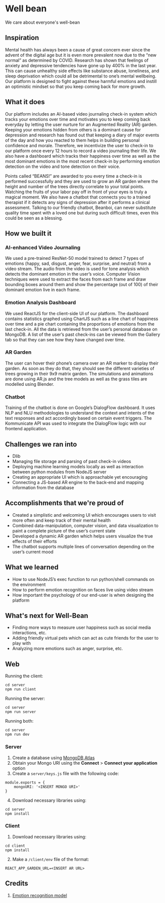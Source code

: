 # Well bean

We care about everyone's well-bean
## Inspiration

Mental health has always been a cause of great concern ever since the advent of the digital age but it is even more prevalent now due to the “new normal” as determined by COVID. Research has shown that feelings of anxiety and depressive tendencies have gone up by 400% in the last year. This can cause unhealthy side effects like substance abuse, loneliness, and sleep deprivation which could all be detrimental to one’s mental wellbeing. Our platform is designed to fight against these harmful emotions and instill an optimistic mindset so that you keep coming back for more growth.

## What it does

Our platform includes an AI-based video journaling check-in system which tracks your emotions over time and motivates you to keep coming back everyday by letting the user nurture for an Augmented Reality (AR) garden. Keeping your emotions hidden from others is a dominant cause for depression and research has found out that keeping a diary of major events of the day and how you reacted to them helps in building personal confidence and morale. Therefore, we incentivize the user to check-in to our platform once every 12 hours to record a video journaling their life. We also have a dashboard which tracks their happiness over time as well as the most dominant emotions in the most recent check-in by performing emotion detection on the video and tone detection on their voice. 

Points called “BEANS!” are awarded to you every time a check-in is performed successfully and they are used to grow an AR garden where the height and number of the trees directly correlate to your total points. Watching the fruits of your labor pay off in front of your eyes is truly a magical moment. We also have a chatbot that connects you to a trained therapist if it detects any signs of depression after it performs a clinical assessment. Talking to our friendly chatbot, Beanboi, can never substitute quality time spent with a loved one but during such difficult times, even this could be seen as a blessing.

## How we built it

### AI-enhanced Video Journaling
We used a pre-trained ResNet-50 model trained to detect 7 types of emotions (happy, sad, disgust, anger, fear, surprise, and neutral) from a video stream. The audio from the video is used for tone analysis which detects the dominant emotion in the user’s voice. Computer Vision techniques were used to extract the faces from each frame and draw bounding boxes around them and show the percentage (out of 100) of their dominant emotion live in each frame. 

### Emotion Analysis Dashboard
We used ReactJS for the client-side UI of our platform. The dashboard contains statistics graphed using ChartJS such as a line chart of happiness over time and a pie chart containing the proportions of emotions from the last check-in. All the data is retrieved from the user’s personal database on MongoDB. A list of the user’s past check-ins can be viewed from the Gallery tab so that they can see how they have changed over time. 

### AR Garden
The user can hover their phone’s camera over an AR marker to display their garden. As soon as they do that, they should see the different varieties of trees growing in their 9x9 matrix garden. The simulations and animations are done using AR.js and the tree models as well as the grass tiles are modelled using Blender. 

### Chatbot 
Training of the chatbot is done on Google’s DialogFlow dashboard. It uses NLP and NLU methodologies to understand the context and intents of the text responses and act accordingly based on certain event triggers. The Kommunicate API was used to integrate the DialogFlow logic with our frontend application.

## Challenges we ran into

- Dlib
- Managing file storage and parsing of past check-in videos
- Deploying machine learning models locally as well as interaction between python modules from NodeJS server
- Creating an appropriate UI which is approachable yet encouraging 
- Connecting a JS-based AR engine to the back-end and mapping information from the database

## Accomplishments that we're proud of

- Created a simplistic and welcoming UI which encourages users to visit more often and keep track of their mental health
- Combined data-manipulation, computer vision, and data visualization to paint a complete picture of the user’s current state
- Developed a dynamic AR garden which helps users visualize the true effects of their efforts
- The chatbot supports multiple lines of conversation depending on the user’s current mood

## What we learned
- How to use NodeJS’s exec function to run python/shell commands on the environment
- How to perform emotion recognition on faces live using video stream
- How important the psychology of our end-user is when designing the platform

## What's next for Well-Bean

- Finding more ways to measure user happiness such as social media interactions, etc.
- Adding friendly virtual pets which can act as cute friends for the user to play with
- Analyzing more emotions such as anger, surprise, etc.



## Web

Running the client:
```
cd server
npm run client
```

Running the server:
```
cd server
npm run server
```

Running both:
```
cd server
npm run dev
```

### Server

1. Create a database using [MongoDB Atlas](https://www.mongodb.com/cloud/atlas)
2. Obtain your Mongo URI using the __Connect__ > __Connect your application__ option
3. Create a `server/keys.js` file with the following code:

```
module.exports = {
    mongoURI: '<INSERT MONGO URI>'
}
```

4. Download necessary libraries using:
```
cd server
npm install
```

### Client

1. Download necessary libraries using:
```
cd client
npm install
```

2. Make a `/client/env` file of the format:
```
REACT_APP_GARDEN_URL=<INSERT AR URL>
```

## Credits
1. [Emotion recognition model](https://github.com/vjgpt/Face-and-Emotion-Recognition)
